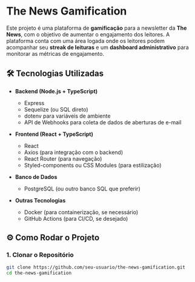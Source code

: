 # The News Gamification

Este projeto é uma plataforma de **gamificação** para a newsletter da **The News**, com o objetivo de aumentar o engajamento dos leitores. A plataforma conta com uma área logada onde os leitores podem acompanhar seu **streak de leituras** e um **dashboard administrativo** para monitorar as métricas de engajamento.

## 🛠️ Tecnologias Utilizadas

- **Backend (Node.js + TypeScript)**
  - Express
  - Sequelize (ou SQL direto)
  - dotenv para variáveis de ambiente
  - API de Webhooks para coleta de dados de aberturas de e-mail

- **Frontend (React + TypeScript)**
  - React
  - Axios (para integração com o backend)
  - React Router (para navegação)
  - Styled-components ou CSS Modules (para estilização)

- **Banco de Dados**
  - PostgreSQL (ou outro banco SQL que preferir)

- **Outras Tecnologias**
  - Docker (para containerização, se necessário)
  - GitHub Actions (para CI/CD, se desejado)

## ⚙️ Como Rodar o Projeto

### 1. Clonar o Repositório

```bash
git clone https://github.com/seu-usuario/the-news-gamification.git
cd the-news-gamification
